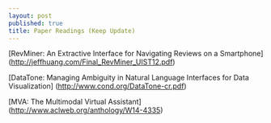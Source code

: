 ```yaml
---
layout: post
published: true
title: Paper Readings (Keep Update)
---
```


[RevMiner: An Extractive Interface for Navigating Reviews on a Smartphone]
(http://jeffhuang.com/Final_RevMiner_UIST12.pdf)

[DataTone: Managing Ambiguity in Natural Language Interfaces for Data Visualization]
(http://www.cond.org/DataTone-cr.pdf)

[MVA: The Multimodal Virtual Assistant]
(http://www.aclweb.org/anthology/W14-4335)
